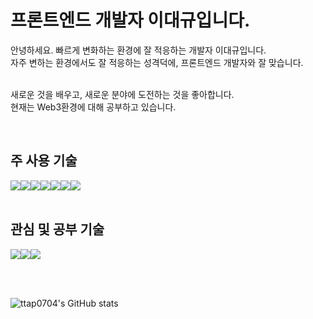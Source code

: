 <h1>프론트엔드 개발자 이대규입니다.</h1>
<p>
  안녕하세요. 빠르게 변화하는 환경에 잘 적응하는 개발자 이대규입니다.<br /> 자주 변하는 환경에서도 잘 적응하는 성격덕에, 프론트엔드 개발자와 잘 맞습니다. <br /><br/>
  
  새로운 것을 배우고, 새로운 분야에 도전하는 것을 좋아합니다.<br/> 현재는 Web3환경에 대해 공부하고 있습니다.
</p>

<br />

<h2>주 사용 기술</h2>
<div style="display: flex;">
  <img src="https://img.shields.io/badge/javascript-%23323330.svg?style=for-the-badge&logo=javascript&logoColor=%23F7DF1E" />
  <img src="https://img.shields.io/badge/typescript-%23007ACC.svg?style=for-the-badge&logo=typescript&logoColor=white" />
  <img src="https://img.shields.io/badge/react-%2320232a.svg?style=for-the-badge&logo=react&logoColor=%2361DAFB" />
  <img src="https://img.shields.io/badge/Next-black?style=for-the-badge&logo=next.js&logoColor=white" />
  <img src="https://img.shields.io/badge/-React%20Query-FF4154?style=for-the-badge&logo=react%20query&logoColor=white" />
  <img src="https://img.shields.io/badge/redux-%23593d88.svg?style=for-the-badge&logo=redux&logoColor=white" />
  <img src="https://img.shields.io/badge/AWS-%23FF9900.svg?style=for-the-badge&logo=amazon-aws&logoColor=white" />
</div>

<br />

<h2>관심 및 공부 기술</h2>
<div style="display: flex;">
  <img src="https://img.shields.io/badge/Solidity-%23363636.svg?style=for-the-badge&logo=solidity&logoColor=white" />
  <img src="https://img.shields.io/badge/Ethereum-3C3C3D?style=for-the-badge&logo=Ethereum&logoColor=white" />
  <img src="https://img.shields.io/badge/web3.js-F16822?style=for-the-badge&logo=web3.js&logoColor=white" />
</div>

<br /><br />

![ttap0704's GitHub stats](https://github-readme-stats.vercel.app/api?username=ttap0704&show_icons=true&theme=radical)
